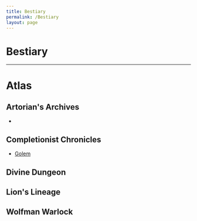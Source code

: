 ```yaml
---
title: Bestiary
permalink: /Bestiary
layout: page
---
```

# Bestiary
---

# Atlas

## Artorian's Archives
- 


## Completionist Chronicles
- [Golem](_Bestiary/Golem.md)

## Divine Dungeon

## Lion's Lineage

## Wolfman Warlock